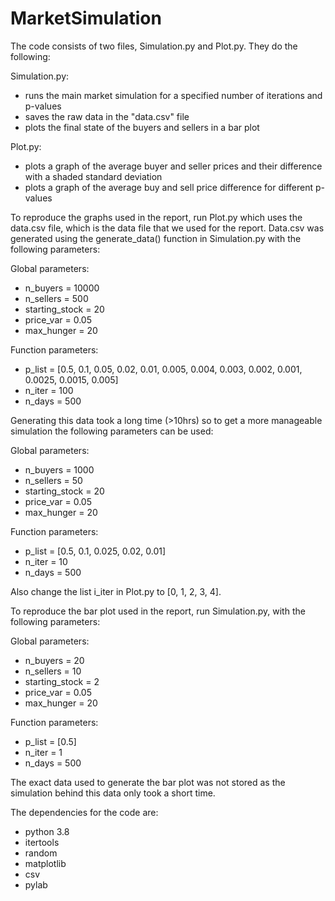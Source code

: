 # MarketSimulation
The code consists of two files, Simulation.py and Plot.py. They do the following:

Simulation.py:
  - runs the main market simulation for a specified number of iterations and p-values
  - saves the raw data in the "data.csv" file
  - plots the final state of the buyers and sellers in a bar plot
  
Plot.py:
  - plots a graph of the average buyer and seller prices and their difference with a shaded standard deviation
  - plots a graph of the average buy and sell price difference for different p-values
  
To reproduce the graphs used in the report, run Plot.py which uses the data.csv file, which is the data file that we used for the report.
Data.csv was generated using the generate_data() function in Simulation.py with the following parameters:

Global parameters:
  - n_buyers = 10000
  - n_sellers = 500
  - starting_stock = 20
  - price_var = 0.05
  - max_hunger = 20
  
Function parameters:
  - p_list = [0.5, 0.1, 0.05, 0.02, 0.01, 0.005, 0.004, 0.003, 0.002, 0.001, 0.0025, 0.0015, 0.005]
  - n_iter = 100
  - n_days = 500
  
Generating this data took a long time (>10hrs) so to get a more manageable simulation the following parameters can be used:

Global parameters:
  - n_buyers = 1000
  - n_sellers = 50
  - starting_stock = 20
  - price_var = 0.05
  - max_hunger = 20
  
Function parameters:
  - p_list = [0.5, 0.1, 0.025, 0.02, 0.01]
  - n_iter = 10
  - n_days = 500

Also change the list i_iter in Plot.py to [0, 1, 2, 3, 4].

To reproduce the bar plot used in the report, run Simulation.py, with the following parameters:

Global parameters:
  - n_buyers = 20
  - n_sellers = 10
  - starting_stock = 2
  - price_var = 0.05
  - max_hunger = 20
  
Function parameters:
  - p_list = [0.5]
  - n_iter = 1
  - n_days = 500

The exact data used to generate the bar plot was not stored as the simulation behind this data only took a short time.


The dependencies for the code are:
 - python 3.8
 - itertools
 - random
 - matplotlib
 - csv
 - pylab
